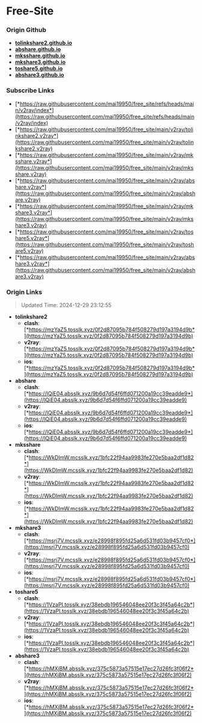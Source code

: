 # Free-Site

### Origin Github

- [**tolinkshare2.github.io**](https://github.com/tolinkshare2/tolinkshare2.github.io)
- [**abshare.github.io**](https://github.com/abshare/abshare.github.io)
- [**mksshare.github.io**](https://github.com/mksshare/mksshare.github.io)
- [**mkshare3.github.io**](https://github.com/mkshare3/mkshare3.github.io)
- [**toshare5.github.io**](https://github.com/toshare5/toshare5.github.io)
- [**abshare3.github.io**](https://github.com/abshare3/abshare3.github.io)

### Subscribe Links

- [*https://raw.githubusercontent.com/mai19950/free_site/refs/heads/main/v2ray/index*](https://raw.githubusercontent.com/mai19950/free_site/refs/heads/main/v2ray/index)
- [*https://raw.githubusercontent.com/mai19950/free_site/main/v2ray/tolinkshare2.v2ray*](https://raw.githubusercontent.com/mai19950/free_site/main/v2ray/tolinkshare2.v2ray)
- [*https://raw.githubusercontent.com/mai19950/free_site/main/v2ray/mksshare.v2ray*](https://raw.githubusercontent.com/mai19950/free_site/main/v2ray/mksshare.v2ray)
- [*https://raw.githubusercontent.com/mai19950/free_site/main/v2ray/abshare.v2ray*](https://raw.githubusercontent.com/mai19950/free_site/main/v2ray/abshare.v2ray)
- [*https://raw.githubusercontent.com/mai19950/free_site/main/v2ray/mkshare3.v2ray*](https://raw.githubusercontent.com/mai19950/free_site/main/v2ray/mkshare3.v2ray)
- [*https://raw.githubusercontent.com/mai19950/free_site/main/v2ray/toshare5.v2ray*](https://raw.githubusercontent.com/mai19950/free_site/main/v2ray/toshare5.v2ray)
- [*https://raw.githubusercontent.com/mai19950/free_site/main/v2ray/abshare3.v2ray*](https://raw.githubusercontent.com/mai19950/free_site/main/v2ray/abshare3.v2ray)

### Origin Links

> Updated Time: 2024-12-29 23:12:55

- **tolinkshare2**
  - **clash**: [*https://mzYaZ5.tosslk.xyz/0f2d87095b784f508279d197a3194d9b*](https://mzYaZ5.tosslk.xyz/0f2d87095b784f508279d197a3194d9b)
  - **v2ray**: [*https://mzYaZ5.tosslk.xyz/0f2d87095b784f508279d197a3194d9b*](https://mzYaZ5.tosslk.xyz/0f2d87095b784f508279d197a3194d9b)
  - **ios**: [*https://mzYaZ5.tosslk.xyz/0f2d87095b784f508279d197a3194d9b*](https://mzYaZ5.tosslk.xyz/0f2d87095b784f508279d197a3194d9b)
- **abshare**
  - **clash**: [*https://lQiE04.absslk.xyz/9b6d7d54f6ffd071200a19cc39eadde9*](https://lQiE04.absslk.xyz/9b6d7d54f6ffd071200a19cc39eadde9)
  - **v2ray**: [*https://lQiE04.absslk.xyz/9b6d7d54f6ffd071200a19cc39eadde9*](https://lQiE04.absslk.xyz/9b6d7d54f6ffd071200a19cc39eadde9)
  - **ios**: [*https://lQiE04.absslk.xyz/9b6d7d54f6ffd071200a19cc39eadde9*](https://lQiE04.absslk.xyz/9b6d7d54f6ffd071200a19cc39eadde9)
- **mksshare**
  - **clash**: [*https://WkDImW.mcsslk.xyz/1bfc22f94aa9983fe270e5baa2df1d82*](https://WkDImW.mcsslk.xyz/1bfc22f94aa9983fe270e5baa2df1d82)
  - **v2ray**: [*https://WkDImW.mcsslk.xyz/1bfc22f94aa9983fe270e5baa2df1d82*](https://WkDImW.mcsslk.xyz/1bfc22f94aa9983fe270e5baa2df1d82)
  - **ios**: [*https://WkDImW.mcsslk.xyz/1bfc22f94aa9983fe270e5baa2df1d82*](https://WkDImW.mcsslk.xyz/1bfc22f94aa9983fe270e5baa2df1d82)
- **mkshare3**
  - **clash**: [*https://msrj7V.mcsslk.xyz/e28998f895fd25a6d531fd03b9457cf0*](https://msrj7V.mcsslk.xyz/e28998f895fd25a6d531fd03b9457cf0)
  - **v2ray**: [*https://msrj7V.mcsslk.xyz/e28998f895fd25a6d531fd03b9457cf0*](https://msrj7V.mcsslk.xyz/e28998f895fd25a6d531fd03b9457cf0)
  - **ios**: [*https://msrj7V.mcsslk.xyz/e28998f895fd25a6d531fd03b9457cf0*](https://msrj7V.mcsslk.xyz/e28998f895fd25a6d531fd03b9457cf0)
- **toshare5**
  - **clash**: [*https://1VzaPI.tosslk.xyz/38ebdb196546048ee20f3c3f45a64c2b*](https://1VzaPI.tosslk.xyz/38ebdb196546048ee20f3c3f45a64c2b)
  - **v2ray**: [*https://1VzaPI.tosslk.xyz/38ebdb196546048ee20f3c3f45a64c2b*](https://1VzaPI.tosslk.xyz/38ebdb196546048ee20f3c3f45a64c2b)
  - **ios**: [*https://1VzaPI.tosslk.xyz/38ebdb196546048ee20f3c3f45a64c2b*](https://1VzaPI.tosslk.xyz/38ebdb196546048ee20f3c3f45a64c2b)
- **abshare3**
  - **clash**: [*https://hMXjBM.absslk.xyz/375c5873a57515e17ec27d26fc3f06f2*](https://hMXjBM.absslk.xyz/375c5873a57515e17ec27d26fc3f06f2)
  - **v2ray**: [*https://hMXjBM.absslk.xyz/375c5873a57515e17ec27d26fc3f06f2*](https://hMXjBM.absslk.xyz/375c5873a57515e17ec27d26fc3f06f2)
  - **ios**: [*https://hMXjBM.absslk.xyz/375c5873a57515e17ec27d26fc3f06f2*](https://hMXjBM.absslk.xyz/375c5873a57515e17ec27d26fc3f06f2)
